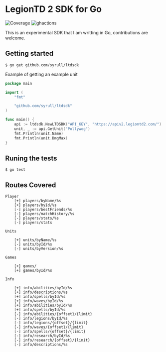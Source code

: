 # LegionTD 2 SDK for Go
![Coverage](https://img.shields.io/badge/Coverage-87.5%25-brightgreen)
![ghactions](https://github.com/syrull/ltdsdk/actions/workflows/go.yml/badge.svg)

This is an experimental SDK that I am writting in Go, contributions are welcome.



## Getting started

```console
$ go get github.com/syrull/ltdsdk
```

Example of getting an example unit

```go
package main

import (
	"fmt"

	"github.com/syrull/ltdsdk"
)

func main() {
	api := ltdsdk.NewLTDSDK("API_KEY", "https://apiv2.legiontd2.com/")
	unit, _ := api.GetUnit("Pollywog")
	fmt.Println(unit.Name)
	fmt.Println(unit.DmgMax)
}
```

## Runing the tests

```console
$ go test
```

## Routes Covered

```
Player
	[+] players/byName/%s
	[+] players/byId/%s
	[-] players/bestFriends/%s
	[-] players/matchHistory/%s
	[-] players/stats/%s
	[-] players/stats

Units

	[+] units/byName/%s
	[-] units/byId/%s
	[-] units/byVersion/%s

Games

	[+] games/
	[+] games/byId/%s

Info

	[+] info/abilities/byId/%s 
	[+] info/descriptions/%s
	[+] info/spells/byId/%s
	[+] info/waves/byId/%s
	[+] info/abilities/byId/%s
	[+] info/spells/byId/%s
	[-] info/abilities/{offset}/{limit}
	[-] info/legions/byId/%s
	[-] info/legions/{offset}/{limit}
	[-] info/waves/{offset}/{limit}
	[-] info/spells/{offset}/{limit}
	[-] info/research/byId/%s
	[-] info/research/{offset}/{limit}
	[-] info/descriptions/%s
```
